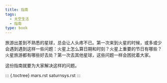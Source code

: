 ```yaml
---
title: 指南
tags:
  - 太空生活
  - 指南
type: book
---
```



旅游出差到不熟悉的星球，总会让人头疼不已。第一次来到火星的时候，或多或少会遇到遇到这样一些问题：火星上怎么算日期和时刻？火星上重要的节日有哪些？火星旅游都有哪些好去处？第一次去其他星球，这些问题一样会困扰着大家。

这份指南就要为大家解决这样的问题。

::: {.toctree}
mars.rst saturnsys.rst
:::

